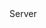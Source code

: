 <function name="GetClearedDuringProcessing" parent="CNetChan" type="classfunc">
	<description>
		<added version="0.7"></added>
	</description>
	<realm>Server</realm>
	<rets>
		<ret name="clearedDuringProcessing" type="boolean"></ret>
	</rets>
</function>